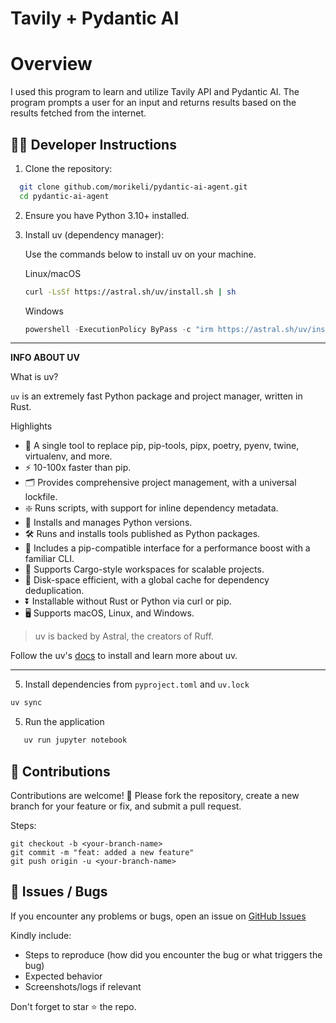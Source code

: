 # Tavily + Pydantic AI

# Overview
I used this program to learn and utilize Tavily API and Pydantic AI. The program prompts a user for an input and returns results based on the results fetched from the internet.

## 👩‍💻 Developer Instructions

1. Clone the repository:
```bash
  git clone github.com/morikeli/pydantic-ai-agent.git
  cd pydantic-ai-agent
```

2. Ensure you have Python 3.10+ installed.
3. Install uv (dependency manager):

    Use the commands below to install uv on your machine.
    
    Linux/macOS
    ```bash
    curl -LsSf https://astral.sh/uv/install.sh | sh
    ```
    
    Windows
    ```powershell
    powershell -ExecutionPolicy ByPass -c "irm https://astral.sh/uv/install.ps1 | iex"
    ```
  
  ---
  **INFO ABOUT UV**
  
  What is uv?
  
  `uv` is an extremely fast Python package and project manager, written in Rust.
  
  Highlights
  - 🚀 A single tool to replace pip, pip-tools, pipx, poetry, pyenv, twine, virtualenv, and more.
  - ⚡️ 10-100x faster than pip.
  - 🗂️ Provides comprehensive project management, with a universal lockfile.
  - ❇️ Runs scripts, with support for inline dependency metadata.
  - 🐍 Installs and manages Python versions.
  - 🛠️ Runs and installs tools published as Python packages.
  - 🔩 Includes a pip-compatible interface for a performance boost with a familiar CLI.
  - 🏢 Supports Cargo-style workspaces for scalable projects.
  - 💾 Disk-space efficient, with a global cache for dependency deduplication.
  - ⏬ Installable without Rust or Python via curl or pip.
  - 🖥️ Supports macOS, Linux, and Windows.
  
  >uv is backed by Astral, the creators of Ruff.
  
  Follow the uv's [docs](https://docs.astral.sh/uv/) to install and learn more about uv.
  
  ---
  
5. Install dependencies from `pyproject.toml` and `uv.lock`
```bash
uv sync
```
 
5. Run the application
```bash
   uv run jupyter notebook
```


## 🤝 Contributions
Contributions are welcome! 🎉
Please fork the repository, create a new branch for your feature or fix, and submit a pull request.

Steps:
```git
git checkout -b <your-branch-name>
git commit -m "feat: added a new feature"
git push origin -u <your-branch-name>
```

## 🐞 Issues / Bugs

If you encounter any problems or bugs, open an issue on [GitHub Issues](https://github.com/morikeli/pydantic-ai-agent)

Kindly include:

- Steps to reproduce (how did you encounter the bug or what triggers the bug)
- Expected behavior
- Screenshots/logs if relevant


Don't forget to star ⭐ the repo.

